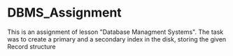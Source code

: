 # DBMS_Assignment

This is an assignment of lesson "Database Managment Systems".
The task was to create a primary and a secondary index in the disk, storing the given Record structure
